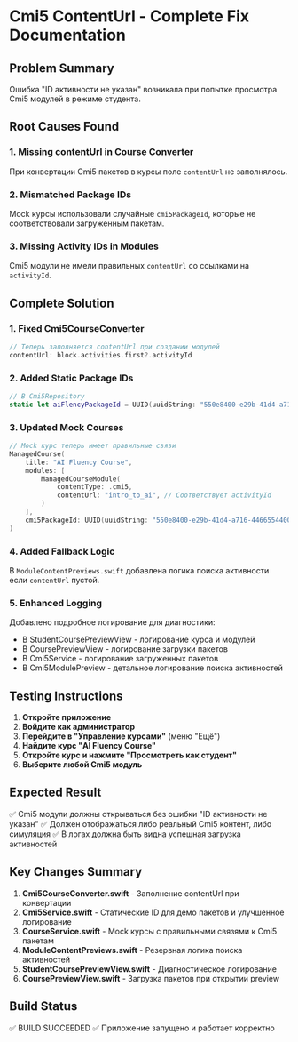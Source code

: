 # Cmi5 ContentUrl - Complete Fix Documentation

## Problem Summary
Ошибка "ID активности не указан" возникала при попытке просмотра Cmi5 модулей в режиме студента.

## Root Causes Found

### 1. **Missing contentUrl in Course Converter**
При конвертации Cmi5 пакетов в курсы поле `contentUrl` не заполнялось.

### 2. **Mismatched Package IDs**
Mock курсы использовали случайные `cmi5PackageId`, которые не соответствовали загруженным пакетам.

### 3. **Missing Activity IDs in Modules**
Cmi5 модули не имели правильных `contentUrl` со ссылками на `activityId`.

## Complete Solution

### 1. Fixed Cmi5CourseConverter
```swift
// Теперь заполняется contentUrl при создании модулей
contentUrl: block.activities.first?.activityId
```

### 2. Added Static Package IDs
```swift
// В Cmi5Repository
static let aiFlencyPackageId = UUID(uuidString: "550e8400-e29b-41d4-a716-446655440000")!
```

### 3. Updated Mock Courses
```swift
// Mock курс теперь имеет правильные связи
ManagedCourse(
    title: "AI Fluency Course",
    modules: [
        ManagedCourseModule(
            contentType: .cmi5,
            contentUrl: "intro_to_ai", // Соответствует activityId
        )
    ],
    cmi5PackageId: UUID(uuidString: "550e8400-e29b-41d4-a716-446655440000")
)
```

### 4. Added Fallback Logic
В `ModuleContentPreviews.swift` добавлена логика поиска активности если `contentUrl` пустой.

### 5. Enhanced Logging
Добавлено подробное логирование для диагностики:
- В StudentCoursePreviewView - логирование курса и модулей
- В CoursePreviewView - логирование загрузки пакетов
- В Cmi5Service - логирование загруженных пакетов
- В Cmi5ModulePreview - детальное логирование поиска активностей

## Testing Instructions

1. **Откройте приложение**
2. **Войдите как администратор**
3. **Перейдите в "Управление курсами"** (меню "Ещё")
4. **Найдите курс "AI Fluency Course"**
5. **Откройте курс и нажмите "Просмотреть как студент"**
6. **Выберите любой Cmi5 модуль**

## Expected Result

✅ Cmi5 модули должны открываться без ошибки "ID активности не указан"
✅ Должен отображаться либо реальный Cmi5 контент, либо симуляция
✅ В логах должна быть видна успешная загрузка активностей

## Key Changes Summary

1. **Cmi5CourseConverter.swift** - Заполнение contentUrl при конвертации
2. **Cmi5Service.swift** - Статические ID для демо пакетов и улучшенное логирование
3. **CourseService.swift** - Mock курсы с правильными связями к Cmi5 пакетам
4. **ModuleContentPreviews.swift** - Резервная логика поиска активностей
5. **StudentCoursePreviewView.swift** - Диагностическое логирование
6. **CoursePreviewView.swift** - Загрузка пакетов при открытии preview

## Build Status
✅ BUILD SUCCEEDED
✅ Приложение запущено и работает корректно 